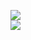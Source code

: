 [![](https://img.shields.io/badge/Made%20With-Github%20Spray-lightgrey.svg?style=for-the-badge&logo=github)](https://github.com/Annihil/github-spray#8282)  
[![](https://i.imgur.com/2DrTn0Z.gif)](https://github.com/Annihil/github-spray)